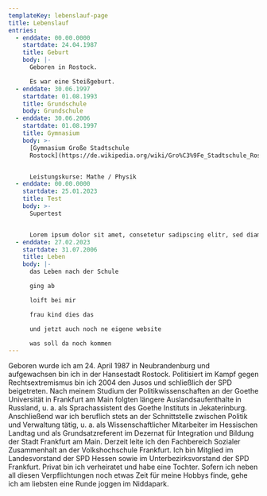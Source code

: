 ```yaml
---
templateKey: lebenslauf-page
title: Lebenslauf
entries:
  - enddate: 00.00.0000
    startdate: 24.04.1987
    title: Geburt
    body: |-
      Geboren in Rostock.

      Es war eine Steißgeburt.
  - enddate: 30.06.1997
    startdate: 01.08.1993
    title: Grundschule
    body: Grundschule
  - enddate: 30.06.2006
    startdate: 01.08.1997
    title: Gymnasium
    body: >-
      [Gymnasium Große Stadtschule
      Rostock](https://de.wikipedia.org/wiki/Gro%C3%9Fe_Stadtschule_Rostock)


      Leistungskurse: Mathe / Physik
  - enddate: 00.00.0000
    startdate: 25.01.2023
    title: Test
    body: >-
      Supertest


      Lorem ipsum dolor sit amet, consetetur sadipscing elitr, sed diam nonumy eirmod tempor invidunt ut labore et dolore magna aliquyam erat, sed diam voluptua. At vero eos et accusam et justo duo dolores et ea rebum. Stet clita kasd gubergren, no sea takimata sanctus est Lorem ipsum dolor sit amet. Lorem ipsum dolor sit amet, consetetur sadipscing elitr, sed diam nonumy eirmod tempor invidunt ut labore et dolore magna aliquyam erat, sed diam voluptua. At vero eos et accusam et justo duo dolores et ea rebum. Stet clita kasd gubergren, no sea takimata sanctus est Lorem ipsum dolor sit amet.
  - enddate: 27.02.2023
    startdate: 31.07.2006
    title: Leben
    body: |-
      das Leben nach der Schule

      ging ab

      loift bei mir

      frau kind dies das

      und jetzt auch noch ne eigene website

      was soll da noch kommen
---
```

Geboren wurde ich am 24. April 1987 in Neubrandenburg und aufgewachsen bin ich in der Hansestadt Rostock. Politisiert im Kampf gegen Rechtsextremismus bin ich 2004 den Jusos und schließlich der SPD beigetreten. Nach meinem Studium der Politikwissenschaften an der Goethe Universität in Frankfurt am Main folgten längere Auslandsaufenthalte in Russland, u. a. als Sprachassistent des Goethe Instituts in Jekaterinburg. Anschließend war ich beruflich stets an der Schnittstelle zwischen Politik und Verwaltung tätig, u. a. als Wissenschaftlicher Mitarbeiter im Hessischen Landtag und als Grundsatzreferent im Dezernat für Integration und Bildung der Stadt Frankfurt am Main. Derzeit leite ich den Fachbereich Sozialer Zusammenhalt an der Volkshochschule Frankfurt. Ich bin Mitglied im Landesvorstand der SPD Hessen sowie im Unterbezirksvorstand der SPD Frankfurt. Privat bin ich verheiratet und habe eine Tochter. Sofern ich neben all diesen Verpflichtungen noch etwas Zeit für meine Hobbys finde, gehe ich am liebsten eine Runde joggen im Niddapark.